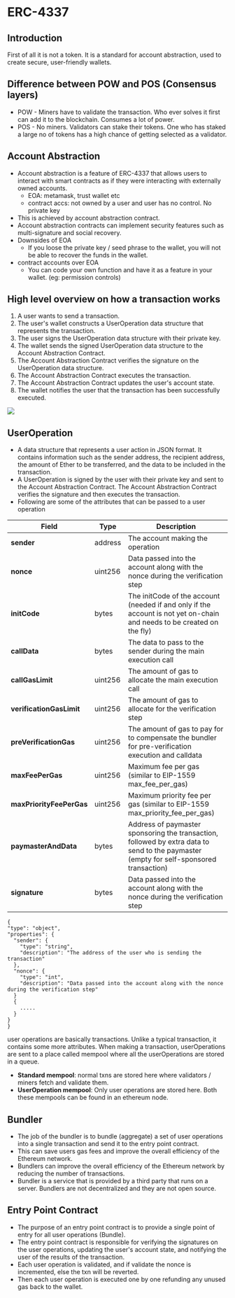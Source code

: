 # ERC-4337

## Introduction
  First of all it is not a token. It is a standard for account abstraction, used to create secure, user-friendly wallets.

## Difference between POW and POS (Consensus layers)
  - POW - Miners have to validate the transaction. Who ever solves it first can add it to the blockchain. Consumes a lot of power.
  - POS - No miners. Validators can stake their tokens. One who has staked a large no of tokens has a high chance of getting selected as a validator.

## Account Abstraction
  - Account abstraction is a feature of ERC-4337 that allows users to interact with smart contracts as if they were interacting with externally owned accounts.
      - EOA: metamask, trust wallet etc
      - contract accs: not owned by a user and user has no control. No private key
  - This is achieved by account abstraction contract.
  - Account abstraction contracts can implement security features such as multi-signature and social recovery.
  - Downsides of EOA
      - If you loose the private key / seed phrase to the wallet, you will not be able to recover the funds in the wallet.
  - contract accounts over EOA
      - You can code your own function and have it as a feature in your wallet. (eg: permission controls)

## High level overview on how a transaction works
  1. A user wants to send a transaction.
  2. The user's wallet constructs a UserOperation data structure that represents the transaction.
  3. The user signs the UserOperation data structure with their private key.
  4. The wallet sends the signed UserOperation data structure to the Account Abstraction Contract.
  5. The Account Abstraction Contract verifies the signature on the UserOperation data structure.
  6. The Account Abstraction Contract executes the transaction.
  7. The Account Abstraction Contract updates the user's account state.
  8. The wallet notifies the user that the transaction has been successfully executed.

![](https://s32659.pcdn.co/wp-content/uploads/2023/03/ERC-4337-primer-850x478.jpeg.optimal.jpeg)

## UserOperation
  - A data structure that represents a user action in JSON format. It contains information such as the sender address, the recipient address, the amount of Ether to be transferred, and the data to be included in the transaction.
  - A UserOperation is signed by the user with their private key and sent to the Account Abstraction Contract. The Account Abstraction Contract verifies the signature and then executes the transaction.
  - Following are some of the attributes that can be passed to a user operation

Field | Type | Description
--- | --- | ---
**sender** | address | The account making the operation
**nonce** | uint256 | Data passed into the account along with the nonce during the verification step
**initCode**	 | bytes | The initCode of the account (needed if and only if the account is not yet on-chain and needs to be created on the fly)
**callData** | bytes |The data to pass to the sender during the main execution call
**callGasLimit** | uint256 | The amount of gas to allocate the main execution call
**verificationGasLimit** | uint256 | The amount of gas to allocate for the verification step
**preVerificationGas** | uint256 | The amount of gas to pay for to compensate the bundler for pre-verification execution and calldata
**maxFeePerGas** | uint256 | Maximum fee per gas (similar to EIP-1559 max_fee_per_gas)
**maxPriorityFeePerGas** | uint256 | Maximum priority fee per gas (similar to EIP-1559 max_priority_fee_per_gas)
**paymasterAndData** | bytes | 	Address of paymaster sponsoring the transaction, followed by extra data to send to the paymaster (empty for self-sponsored transaction)
**signature** | bytes | Data passed into the account along with the nonce during the verification step

  ```
  {
  "type": "object",
  "properties": {
    "sender": {
      "type": "string",
      "description": "The address of the user who is sending the transaction"
    },
    "nonce": {
      "type": "int",
      "description": "Data passed into the account along with the nonce during the verification step"
    }
    {
      .....
    }
  }
}
```

user operations are basically transactions. Unlike a typical transaction, it contains some more attributes. When making a transaction, userOperations are sent to a place called mempool where all the userOperations are stored in a queue. 
  - **Standard mempool**: normal txns are stored here where validators / miners fetch and validate them.
  - **UserOperation mempool**: Only user operations are stored here. Both these mempools can be found in an ethereum node.
  

## Bundler
  - The job of the bundler is to bundle (aggregate) a set of user operations into a single transaction and send it to the entry point contract.
  - This can save users gas fees and improve the overall efficiency of the Ethereum network.
  - Bundlers can improve the overall efficiency of the Ethereum network by reducing the number of transactions.
  - Bundler is a service that is provided by a third party that runs on a server. Bundlers are not decentralized and they are not open source.

## Entry Point Contract
  - The purpose of an entry point contract is to provide a single point of entry for all user operations (Bundle).
  - The entry point contract is responsible for verifying the signatures on the user operations, updating the user's account state, and notifying the user of the results of the transaction.
  - Each user operation is validated, and if validate the nonce is incremented, else the txn will be reverted.
  - Then each user operation is executed one by one refunding any unused gas back to the wallet.
  


